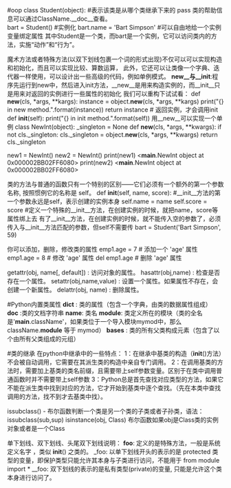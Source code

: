 
#oop
class Student(object): #表示该类是从哪个类继承下来的
    pass
类的帮助信息可以通过ClassName.__doc__查看。    
bart = Student() #实例化
bart.name = 'Bart Simpson' #可以自由地给一个实例变量绑定属性
其中Student是一个类，而bart是一个实例，它可以访问类内的方法，实施“动作”和“行为”。


魔术方法或者特殊方法(以双下划线包裹一个词的形式出现)不仅可以可以实现构造和初始化，而且可以实现比较、算数运算，
此外，它还可以让类像一个字典、迭代器一样使用，可以设计出一些高级的代码，例如单例模式。
__new__与__init__:程序先运行到new中，然后进入init方法，__new__是用来构造实例的，而__init__只是用来对返回的实例进行一些属性的初始化
我们可以重构下试试看：
 def __new__(cls, *args, **kargs):
        instance = object.__new__(cls, *args, **kargs)
        print("{} in new method.".format(instance))
        return instance             # 返回实例，才会调用init
 def __init__(self):
        print("{} in init method.".format(self))
用__new__可以实现一个单例
class NewInt(object):
    _singleton = None
    def __new__(cls, *args, **kwargs):
        if not cls._singleton:
            cls._singleton = object.__new__(cls, *args, **kwargs)
        return cls._singleton

new1 = NewInt()
new2 = NewInt()
print(new1) <__main__.NewInt object at 0x000002BB02FF6080>
print(new2) <__main__.NewInt object at 0x000002BB02FF6080>




类的方法与普通的函数只有一个特别的区别——它们必须有一个额外的第一个参数名称, 按照惯例它的名称是 self。
  def __init__(self, name, score): #__init__方法的第一个参数永远是self，表示创建的实例本身
        self.name = name
        self.score = score  #定义一个特殊的__init__方法，在创建实例的时候，就把name，score等属性绑上去
有了__init__方法，在创建实例的时候，就不能传入空的参数了，必须传入与__init__方法匹配的参数，但self不需要传
    bart = Student('Bart Simpson', 59)
    
你可以添加，删除，修改类的属性
emp1.age = 7  # 添加一个 'age' 属性
emp1.age = 8  # 修改 'age' 属性
del emp1.age  # 删除 'age' 属性    

getattr(obj, name[, default]) : 访问对象的属性。
hasattr(obj,name) : 检查是否存在一个属性。
setattr(obj,name,value) : 设置一个属性。如果属性不存在，会创建一个新属性。
delattr(obj, name) : 删除属性。

#Python内置类属性
__dict__ : 类的属性（包含一个字典，由类的数据属性组成）
__doc__ :类的文档字符串
__name__: 类名
__module__: 类定义所在的模块（类的全名是'__main__.className'，如果类位于一个导入模块mymod中，那么className.__module__ 等于 mymod）
__bases__ : 类的所有父类构成元素（包含了以个由所有父类组成的元组）

#类的继承
在python中继承中的一些特点：
1：在继承中基类的构造（__init__()方法）不会被自动调用，它需要在其派生类的构造中亲自专门调用。
2：在调用基类的方法时，需要加上基类的类名前缀，且需要带上self参数变量。区别于在类中调用普通函数时并不需要带上self参数
3：Python总是首先查找对应类型的方法，如果它不能在派生类中找到对应的方法，它才开始到基类中逐个查找。（先在本类中查找调用的方法，找不到才去基类中找）。

issubclass() - 布尔函数判断一个类是另一个类的子类或者子孙类，语法：issubclass(sub,sup)
isinstance(obj, Class) 布尔函数如果obj是Class类的实例对象或者是一个Class

单下划线、双下划线、头尾双下划线说明：
__foo__: 定义的是特殊方法，一般是系统定义名字 ，类似 __init__() 之类的。
_foo: 以单下划线开头的表示的是 protected 类型的变量，即保护类型只能允许其本身与子类进行访问，不能用于 from module import *
__foo: 双下划线的表示的是私有类型(private)的变量, 只能是允许这个类本身进行访问了。
    
    
